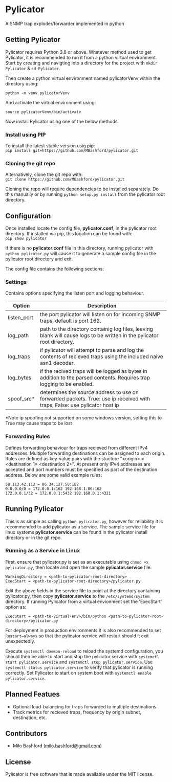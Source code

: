 # Pylicator #
A SNMP trap exploder/forwarder implemented in python

## Getting Pylicator ##
Pylicator requires Python 3.8 or above. Whatever method used to get Pylicator, it is recommended to run it from a python virtual environment. Start by creating and navigting into a directory for the project with `mkdir Pylicator` & `cd Pylicator`.

Then create a python virtual environment named pylicatorVenv within the directory using:  

`python -m venv pylicatorVenv`  

And activate the virtual environment using:  

`source pylicatorVenv/bin/activate`

Now install Pylicator using one of the below methods

### Install using PIP ###
To install the latest stable version usig pip:  
`pip install git+https://github.com/MBashford/pylicator.git`

### Cloning the git repo ###
Alternatively, clone the git repo with:  
`git clone https://github.com/MBashford/pylicator.git`

Cloning the repo will require dependencies to be installed separately. Do this manually or by running `python setup.py install` from the pylicator root directory.

## Configuration ##
Once installed locate the config file, **pylicator.conf**, in the pylicator root directory. If installed via pip, this location can be found with:  
`pip show pylicator`

If there is no **pylicator.conf** file in this directory, running pylicator with `python pylicator.py` will cause it to generate a sample config file in the pylicator root directory and exit.

The config file contains the following sections:

### Settings ###
Contains options specifying the listen port and logging behaviour. 

Option | Description
-- | --
listen_port | the port pylicator will listen on for incoming SNMP traps, default is port 162.
log_path | path to the directory containig log files, leaving blank will cause logs to be written in the pylicator root directory.
log_traps | if pylicator will attempt to parse and log the contents of recieved traps using the included naive asn1 decoder.
log_bytes | if the recived traps will be logged as bytes in addition to the parsed contents. Requires trap logging to be enabled.
spoof_src* | determines the source address to use on forwarded packets. True: use ip received with traps, False: use pylicator host ip

*Note ip spoofing not supported on some windows version, setting this to True may cause traps to be lost


### Forwarding Rules ###
Defines forwarding behaviour for traps recieved from different IPv4 addresses. Multiple forwarding destinations can be assigned to each origin. Rules are defined as key-value pairs with the stucture 
"\<origin\> = \<destination 1\> \<destination 2\>". At present only IPv4 addresses are accepted and port numbers must be specified as part of the destination address. Below are some valid example rules:  
```
58.113.42.112 = 86.34.127.50:162
0.0.0.0/0 = 172.0.0.1:162 192.168.1.86:162
172.0.0.1/32 = 172.0.0.1:5432 192.168.0.1:4321
```

## Running Pylicator ##
This is as simple as calling `python pylicator.py`, however for reliability it is recommended to add pylicator as a service. The sample service file for linux systems **pylicator.service** can be found in the pylicator install directory or in the git repo. 

### Running as a Service in Linux ###
First, ensure that pylicator.py is set as an executable using `chmod +x pylicator.py`, then locate and open the sample **pylicator.service** file.
```
WorkingDirectory = <path-to-pylicator-root-directory>  
ExecStart = <path-to-pylicator-root-directory>/pylicator.py
```

Edit the above fields  in the service file to point at the directory containing pylicator.py, then copy **pylicator.service** to the `/etc/systemd/system` directory. If running Pylicator from a virtual envionment set the 'ExecStart' option as:

`ExecStart = <path-to-virtual-env>/bin/python <path-to-pylicator-root-directory>/pylicator.py`  

For deployment in production environments it is also recommended to set `Restart=always` so that the pylicator service will restart should it exit unexpectedly. 

Execute `systemctl daemon-reload` to reload the systemd configuration, you should then be able to start and stop the pylicator service with `systemctl start pylicator.service` and `systemctl stop pylicator.service`. Use `systemctl status pylicator.service` to verify that pylicator is running correctly. Set Pylicator to start on system boot with `systemctl enable pylicator.service`.

## Planned Featues ##
- Optional load-balancing for traps forwarded to multiple destinations
- Track metrics for recieved traps, frequency by origin subnet, destination, etc.

## Contributors ##
- Milo Bashford (<milo.bashford@gmail.com>)

## License ##
Pylicator is free software that is made available under the MIT license.

